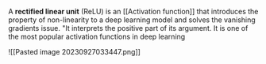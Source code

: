 A **rectified linear unit** (ReLU) is an [[Activation function]] that introduces the property of non-linearity to a deep learning model and solves the vanishing gradients issue. "It interprets the positive part of its argument. It is one of the most popular activation functions in deep learning


![[Pasted image 20230927033447.png]]
